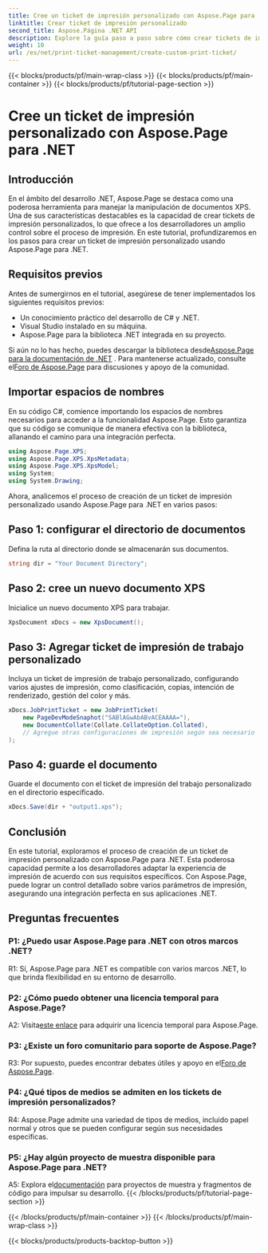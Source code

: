 ```yaml
---
title: Cree un ticket de impresión personalizado con Aspose.Page para .NET
linktitle: Crear ticket de impresión personalizado
second_title: Aspose.Página .NET API
description: Explore la guía paso a paso sobre cómo crear tickets de impresión personalizados utilizando Aspose.Page para .NET. Adapte su experiencia de impresión con un control detallado.
weight: 10
url: /es/net/print-ticket-management/create-custom-print-ticket/
---
```


{{< blocks/products/pf/main-wrap-class >}}
{{< blocks/products/pf/main-container >}}
{{< blocks/products/pf/tutorial-page-section >}}

# Cree un ticket de impresión personalizado con Aspose.Page para .NET

## Introducción

En el ámbito del desarrollo .NET, Aspose.Page se destaca como una poderosa herramienta para manejar la manipulación de documentos XPS. Una de sus características destacables es la capacidad de crear tickets de impresión personalizados, lo que ofrece a los desarrolladores un amplio control sobre el proceso de impresión. En este tutorial, profundizaremos en los pasos para crear un ticket de impresión personalizado usando Aspose.Page para .NET.

## Requisitos previos

Antes de sumergirnos en el tutorial, asegúrese de tener implementados los siguientes requisitos previos:

- Un conocimiento práctico del desarrollo de C# y .NET.
- Visual Studio instalado en su máquina.
- Aspose.Page para la biblioteca .NET integrada en su proyecto.

 Si aún no lo has hecho, puedes descargar la biblioteca desde[Aspose.Page para la documentación de .NET](https://reference.aspose.com/page/net/) . Para mantenerse actualizado, consulte el[Foro de Aspose.Page](https://forum.aspose.com/c/page/39) para discusiones y apoyo de la comunidad.

## Importar espacios de nombres

En su código C#, comience importando los espacios de nombres necesarios para acceder a la funcionalidad Aspose.Page. Esto garantiza que su código se comunique de manera efectiva con la biblioteca, allanando el camino para una integración perfecta.

```csharp
using Aspose.Page.XPS;
using Aspose.Page.XPS.XpsMetadata;
using Aspose.Page.XPS.XpsModel;
using System;
using System.Drawing;
```

Ahora, analicemos el proceso de creación de un ticket de impresión personalizado usando Aspose.Page para .NET en varios pasos:

## Paso 1: configurar el directorio de documentos

Defina la ruta al directorio donde se almacenarán sus documentos.

```csharp
string dir = "Your Document Directory";
```

## Paso 2: cree un nuevo documento XPS

Inicialice un nuevo documento XPS para trabajar.

```csharp
XpsDocument xDocs = new XpsDocument();
```

## Paso 3: Agregar ticket de impresión de trabajo personalizado

Incluya un ticket de impresión de trabajo personalizado, configurando varios ajustes de impresión, como clasificación, copias, intención de renderizado, gestión del color y más.

```csharp
xDocs.JobPrintTicket = new JobPrintTicket(
    new PageDevModeSnaphot("SABlAGwAbABvACEAAAA="),
    new DocumentCollate(Collate.CollateOption.Collated),
    // Agregue otras configuraciones de impresión según sea necesario
);
```

## Paso 4: guarde el documento

Guarde el documento con el ticket de impresión del trabajo personalizado en el directorio especificado.

```csharp
xDocs.Save(dir + "output1.xps");
```

## Conclusión

En este tutorial, exploramos el proceso de creación de un ticket de impresión personalizado con Aspose.Page para .NET. Esta poderosa capacidad permite a los desarrolladores adaptar la experiencia de impresión de acuerdo con sus requisitos específicos. Con Aspose.Page, puede lograr un control detallado sobre varios parámetros de impresión, asegurando una integración perfecta en sus aplicaciones .NET.

## Preguntas frecuentes

### P1: ¿Puedo usar Aspose.Page para .NET con otros marcos .NET?

R1: Sí, Aspose.Page para .NET es compatible con varios marcos .NET, lo que brinda flexibilidad en su entorno de desarrollo.

### P2: ¿Cómo puedo obtener una licencia temporal para Aspose.Page?

 A2: Visita[este enlace](https://purchase.aspose.com/temporary-license/) para adquirir una licencia temporal para Aspose.Page.

### P3: ¿Existe un foro comunitario para soporte de Aspose.Page?

 R3: Por supuesto, puedes encontrar debates útiles y apoyo en el[Foro de Aspose.Page](https://forum.aspose.com/c/page/39).

### P4: ¿Qué tipos de medios se admiten en los tickets de impresión personalizados?

R4: Aspose.Page admite una variedad de tipos de medios, incluido papel normal y otros que se pueden configurar según sus necesidades específicas.

### P5: ¿Hay algún proyecto de muestra disponible para Aspose.Page para .NET?

 A5: Explora el[documentación](https://reference.aspose.com/page/net/) para proyectos de muestra y fragmentos de código para impulsar su desarrollo.
{{< /blocks/products/pf/tutorial-page-section >}}

{{< /blocks/products/pf/main-container >}}
{{< /blocks/products/pf/main-wrap-class >}}

{{< blocks/products/products-backtop-button >}}

